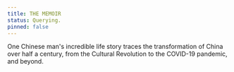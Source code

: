 ```yaml
---
title: THE MEMOIR
status: Querying.
pinned: false
---
```


One Chinese man's incredible life story traces the transformation of China over half a century, from the Cultural Revolution to the COVID-19 pandemic, and beyond.
